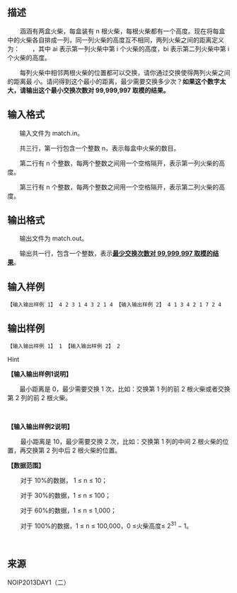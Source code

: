 ## 描述

<p class="MsoNormal" style="text-indent:21.0pt;"> 涵涵有两盒火柴，每盒装有<span> n </span>根火柴，每根火柴都有一个高度。现在将每盒中的火柴各自排成一列，同一列火柴的高度互不相同，两列火柴之间的距离定义为：<img src="/JudgeOnline/upload/image/20170729/20170729085742_37065.png" alt="" /><span>，其中</span><span> ai </span><span>表示第一列火柴中第</span><span> i </span><span>个火柴的高度，</span><span>bi </span><span>表示第二列火柴中第</span><span> i </span><span>个火柴的高度。</span><span></span> </p> <p class="MsoNormal" style="text-indent:21.0pt;"> 每列火柴中相邻两根火柴的位置都可以交换，请你通过交换使得两列火柴之间的距离最 小。请问得到这个最小的距离，最少需要交换多少次？<b>如果这个数字太大，请输出这个最小交换次数对<span> 99,999,997 </span>取模的结果。<span></span></b> </p>

## 输入格式

<p class="MsoBodyText" style="margin-left:0cm;text-indent:20.6pt;"> 输入文件为 match.in。<span></span> </p> <p class="MsoBodyText" style="margin-left:0cm;text-indent:20.6pt;"> 共三行，第一行包含一个整数 n，表示每盒中火柴的数目。<span></span> </p> <p class="MsoBodyText" style="margin-left:0cm;text-indent:20.8pt;"> 第二行有 n 个整数，每两个整数之间用一个空格隔开，表示第一列火柴的高度。 <span></span> </p> <p class="MsoBodyText" style="margin-left:0cm;text-indent:20.8pt;"> 第三行有 n 个整数，每两个整数之间用一个空格隔开，表示第二列火柴的高度。<span></span> </p>

## 输出格式

<p class="MsoBodyText" style="margin-left:0cm;text-indent:20.6pt;"> 输出文件为 match.out。<span></span> </p> <p class="MsoNormal" style="text-indent:20.8pt;"> 输出共一行，包含一个整数，表示<b><u>最少交换次数对</u></b><b><u> </u></b><b><u>99,999,997</u></b><b><u> </u></b><b><u>取模的结果</u></b>。 </p>

## 输入样例

```plaintext
【输入输出样例 1】 4 2 3 1 4 3 2 1 4 【输入输出样例 2】 4 1 3 4 2 1 7 2 4 
```

## 输出样例

```plaintext
【输入输出样例 1】 1 【输入输出样例 2】 2
```

Hint

<p class="MsoBodyText" style="margin-left:0cm;"> <b>【输入输出样例1说明】</b><b><span></span></b> </p> <p class="MsoBodyText" style="margin-left:0cm;text-indent:20.6pt;"> 最小距离是 0，最少需要交换 1 次，比如：交换第 1 列的前 2 根火柴或者交换第 2 列的前 2 根火柴。<span></span> </p> <p class="MsoBodyText" style="margin-left:0cm;text-indent:20.6pt;"> <br /> </p> <p class="MsoBodyText" style="margin-left:0cm;"> <b>【输入输出样例2说明】</b><b><span></span></b> </p> <p class="MsoNormal" style="text-indent:22.0pt;"> 最小距离是<span> 10</span>，最少需要交换<span> 2 </span>次，比如：交换第<span> 1 </span>列的中间<span> 2 </span>根火柴的位置，再交换第<span> 2 </span>列中后<span> 2 </span>根火柴的位置。<span></span> </p> <p class="MsoNormal" style="text-indent:22.0pt;"> <p class="MsoNormal"> <b>【数据范围】</b><b><span></span></b> </p> <p class="MsoNormal" style="text-indent:22.0pt;"> 对于<span> 10%</span>的数据，<span> 1 ≤ n ≤ 10</span>；<span></span> </p> <p class="MsoNormal" style="text-indent:22.0pt;"> 对于<span> 30%</span>的数据，<span>1 ≤ n ≤ 100</span>；<span></span> </p> <p class="MsoNormal" style="text-indent:22.0pt;"> 对于<span> 60%</span>的数据，<span>1 ≤ n ≤ 1,000</span>；<span></span> </p> <p class="MsoNormal" style="text-indent:22.0pt;"> 对于<span> 100%</span>的数据，<span>1 ≤ n ≤ 100,000</span>，<span>0 ≤</span>火柴高度<span>≤ 2<sup>31</sup> − 1</span>。<span></span> </p> </p> <p> <br /> </p>

## 来源

NOIP2013DAY1（二）

